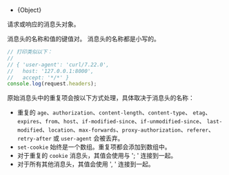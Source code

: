 <!-- YAML
added: v0.1.5
-->

* {Object}

请求或响应的消息头对象。

消息头的名称和值的键值对。 
消息头的名称都是小写的。

```js
// 打印类似以下：
//
// { 'user-agent': 'curl/7.22.0',
//   host: '127.0.0.1:8000',
//   accept: '*/*' }
console.log(request.headers);
```

原始消息头中的重复项会按以下方式处理，具体取决于消息头的名称：

* 重复的 `age`、`authorization`、`content-length`、`content-type`、
`etag`、`expires`、`from`、`host`、`if-modified-since`、`if-unmodified-since`、 
`last-modified`、`location`、`max-forwards`、`proxy-authorization`、`referer`、
`retry-after` 或 `user-agent` 会被丢弃。
* `set-cookie` 始终是一个数组。重复项都会添加到数组中。
* 对于重复的 `cookie` 消息头，其值会使用与 '; ' 连接到一起。
* 对于所有其他消息头，其值会使用 ', ' 连接到一起。

